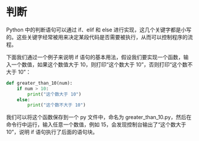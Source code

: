 # 判断
Python 中的判断语句可以通过 if、elif 和 else 进行实现，这几个关键字都是小写的。这些关键字经常被用来决定某段代码是否需要被执行，从而可以控制程序的流程。

下面我们通过一个例子来说明 if 语句的基本用法，假设我们要实现一个函数，输入一个数值，如果这个数值大于 10，则打印“这个数大于 10”，否则打印“这个数不大于 10”：
```py
def greater_than_10(num):
    if num > 10:
        print("这个数大于 10")
    else:
        print("这个数不大于 10")
```

我们可以将这个函数保存到一个 py 文件中，命名为 greater_than_10.py，然后在命令行中运行，输入任意一个数值，例如 15，会发现控制台输出了“这个数大于 10”，说明 if 语句执行了后面的语句块。